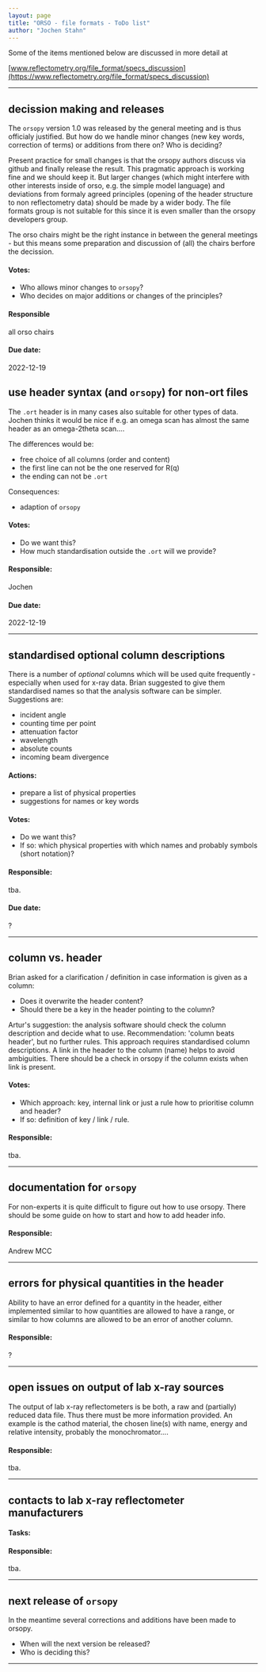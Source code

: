 ```yaml
---
layout: page  
title: "ORSO - file formats - ToDo list"  
author: "Jochen Stahn"  
---
```


Some of the items mentioned below are discussed in more detail at

[www.reflectometry.org/file_format/specs_discussion](https://www.reflectometry.org/file_format/specs_discussion)

---

## decission making and releases

The `orsopy` version 1.0 was released by the general meeting and is thus officialy justified. But how do we handle minor changes (new key words, correction of terms) or additions from there on? Who is deciding? 

Present practice for small changes is that the orsopy authors discuss via github and finally release the result. 
This pragmatic approach is working fine and we should keep it. But larger changes (which might interfere with other interests inside of orso, e.g. the simple model language) and deviations from formaly agreed principles (opening of the header structure to non reflectometry data) should be made by a wider body. The file formats group is not suitable for this since it is even smaller than the orsopy developers group.

The orso chairs might be the right instance in between the general meetings - but this means some preparation and discussion of (all) the chairs berfore the decission.

#### Votes:

- Who allows minor changes to `orsopy`?
- Who decides on major additions or changes of the principles?

#### Responsible

all orso chairs

#### Due date:

2022-12-19

## use header syntax (and `orsopy`) for non-ort files

The `.ort` header is in many cases also suitable for other types of data.
Jochen thinks it would be nice if e.g. an omega scan has almost the same
header as an omega-2theta scan....

The differences would be:

- free choice of all columns (order and content)
- the first line can not be the one reserved for R(q)
- the ending can not be `.ort`

Consequences:

- adaption of `orsopy`

#### Votes:

- Do we want this?
- How much standardisation outside the `.ort` will we provide?

#### Responsible:

Jochen

#### Due date:

2022-12-19

---

## standardised optional column descriptions

There is a number of *optional* columns which will be used quite frequently - especially
when used for x-ray data. Brian suggested to give them standardised names so that the
analysis software can be simpler. Suggestions are:

- incident angle
- counting time per point
- attenuation factor
- wavelength
- absolute counts
- incoming beam divergence

#### Actions:

- prepare a list of physical properties
- suggestions for names or key words

#### Votes:

- Do we want this?
- If so: which physical properties with which names and probably symbols (short notation)?

#### Responsible:

tba.

#### Due date:

?

---

## column vs. header 

Brian asked for a clarification / definition in case information is given as a column:

- Does it overwrite the header content?
- Should there be a key in the header pointing to the column?

Artur's suggestion: the analysis software should check the column description and decide
what to use. Recommendation: 'column beats header', but no further rules. This approach
requires standardised column descriptions.
A link in the header to the column (name) helps to avoid ambiguities.
There should be a check in orsopy if the column exists when link is present.

#### Votes:

- Which approach: key, internal link or just a rule how to prioritise column and header?
- If so: definition of key / link / rule.

#### Responsible:

tba.

---

## documentation for `orsopy`

For non-experts it is quite difficult to figure out how to use orsopy. There
should be some guide on how to start and how to add header info.

#### Responsible:

Andrew MCC

---

## errors for physical quantities in the header 

Ability to have an error defined for a quantity in the header, either implemented
similar to how quantities are allowed to have a range, or similar to how columns
are allowed to be an error of another column.

#### Responsible:

?

---

## open issues on output of lab x-ray sources

The output of lab x-ray reflectometers is be both, a raw and (partially) reduced data file. Thus there must be
more information provided. An example is the cathod material, the chosen line(s)
with name, energy and relative intensity, probably the monochromator....

#### Responsible:

tba.

---

## contacts to lab x-ray reflectometer manufacturers

#### Tasks:

#### Responsible:

tba.

---

## next release of `orsopy`

In the meantime several corrections and additions have been made to orsopy. 

- When will the next version be released?
- Who is deciding this?

---
